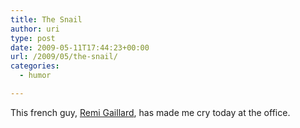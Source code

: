 ```yaml
---
title: The Snail
author: uri
type: post
date: 2009-05-11T17:44:23+00:00
url: /2009/05/the-snail/
categories:
  - humor

---
```

This french guy, [Remi Gaillard][1], has made me cry today at the office.

<p style="text-align: center;">
</p>

 [1]: http://www.youtube.com/user/nqtv